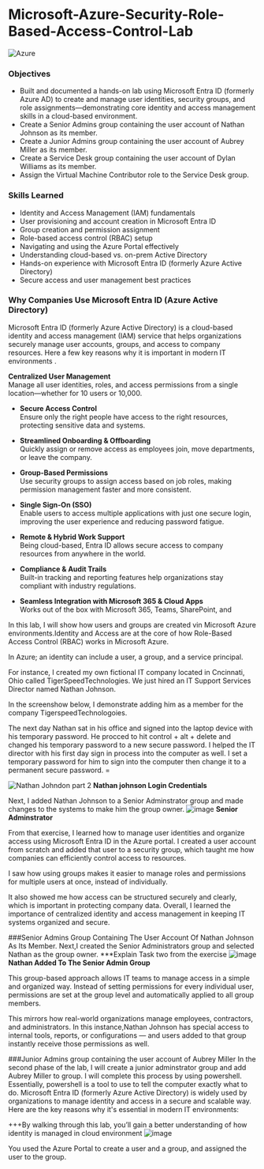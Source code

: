 # Microsoft-Azure-Security-Role-Based-Access-Control-Lab

![Azure](https://github.com/user-attachments/assets/9441ba71-f28c-48e0-814b-d3f8b45e937b)

### Objectives
- Built and documented a hands-on lab using Microsoft Entra ID (formerly Azure AD) to create and manage user identities, security groups, and role assignments—demonstrating core identity and access management skills in a cloud-based environment.
- Create a Senior Admins group containing the user account of Nathan Johnson as its member.
- Create a Junior Admins group containing the user account of Aubrey Miller as its member.
- Create a Service Desk group containing the user account of Dylan Williams as its member.
 - Assign the Virtual Machine Contributor role to the Service Desk group.


 ### Skills Learned
- Identity and Access Management (IAM) fundamentals  
- User provisioning and account creation in Microsoft Entra ID  
- Group creation and permission assignment  
- Role-based access control (RBAC) setup  
- Navigating and using the Azure Portal effectively  
- Understanding cloud-based vs. on-prem Active Directory  
- Hands-on experience with Microsoft Entra ID (formerly Azure Active Directory)  
- Secure access and user management best practices

### Why Companies Use Microsoft Entra ID (Azure Active Directory)

Microsoft Entra ID (formerly Azure Active Directory) is a cloud-based identity and access management (IAM) service that helps organizations securely manage user accounts, groups, and access to company resources. 
Here a few key reasons why it is important in modern IT environments .

 **Centralized User Management**  
  Manage all user identities, roles, and access permissions from a single location—whether for 10 users or 10,000.

-  **Secure Access Control**  
  Ensure only the right people have access to the right resources, protecting sensitive data and systems.

- **Streamlined Onboarding & Offboarding**  
  Quickly assign or remove access as employees join, move departments, or leave the company.

-  **Group-Based Permissions**  
  Use security groups to assign access based on job roles, making permission management faster and more consistent.

-  **Single Sign-On (SSO)**  
  Enable users to access multiple applications with just one secure login, improving the user experience and reducing password fatigue.

-  **Remote & Hybrid Work Support**  
  Being cloud-based, Entra ID allows secure access to company resources from anywhere in the world.

-  **Compliance & Audit Trails**  
  Built-in tracking and reporting features help organizations stay compliant with industry regulations.

-  **Seamless Integration with Microsoft 365 & Cloud Apps**  
  Works out of the box with Microsoft 365, Teams, SharePoint, and

In this lab, I will show how users and groups are created vin Microsoft Azure environments.Identity and Access are at the core of how Role-Based Access Control (RBAC) works in Microsoft Azure.

In Azure; an identity can include a user, a group, and a service principal.

For instance, I created my own fictional IT company located in Cncinnati, Ohio called TigerSpeedTechnologies. We just hired an IT Support Services Director named Nathan Johnson. 

In the screenshow below, I demonstrate adding him as a member for the company TigerspeedTechnologoies.

The next day Nathan sat in his office and signed into the laptop device with his temporary password. He procced to hit control + alt + delete and changed his temporary password to a new secure password. I helped the IT director with his first day sign in process into the computer as well. I set a temporary password for him to sign into the computer then change it to a permanent secure password. =
 
![Nathan Johndon part 2](https://github.com/user-attachments/assets/21402348-9de1-441c-90b4-d6c32690c3b4)
**Nathan johnson Login Credentials**

Next, I added Nathan Johnson to a Senior Adminstrator group and made changes to the systems to make him the group owner.
![image](https://github.com/user-attachments/assets/17ec4a6c-a822-4171-8867-e0b39c9c268b)
**Senior Adminstrator**

From that exercise, I learned how to manage user identities and organize access using Microsoft Entra ID in the Azure portal. I created a user account from scratch and added that user to a security group, which taught me how companies can efficiently control access to resources. 

I saw how using groups makes it easier to manage roles and permissions for multiple users at once, instead of individually.

It also showed me how access can be structured securely and clearly, which is important in protecting company data. Overall, I learned the importance of centralized identity and access management in keeping IT systems organized and secure.

###Senior Admins Group Containing The User Account Of Nathan Johnson As Its Member.
Next,I created the Senior Administrators group and selected Nathan as the group owner.  ***Explain Task two from the exercise 
![image](https://github.com/user-attachments/assets/f8c3d80a-c281-4f8b-a2c4-9e087a275c2d)
**Nathan Added To The Senior Admin Group**

This group-based approach allows IT teams to manage access in a simple and organized way. Instead of setting permissions for every individual user, permissions are set at the group level and automatically applied to all group members.

This mirrors how real-world organizations manage employees, contractors, and administrators. In this instance,Nathan Johnson has special access to internal tools, reports, or configurations — and users added to that group instantly receive those permissions as well.

###Junior Admins group containing the user account of Aubrey Miller
In the second phase of the lab, I will create a junior adminstrator group and add Aubrey Miller to group. 
I will complete this process by using powershell. Essentially, powershell is a tool to use to tell the computer exactly what to do. 
Microsoft Entra ID (formerly Azure Active Directory) is widely used by organizations to manage identity and access in a secure and scalable way. Here are the key reasons why it's essential in modern IT environments:


+++By walking through this lab, you’ll gain a better understanding of how identity is managed in cloud environment
![image](https://github.com/user-attachments/assets/f8c3d80a-c281-4f8b-a2c4-9e087a275c2d)

You used the Azure Portal to create a user and a group, and assigned the user to the group.
